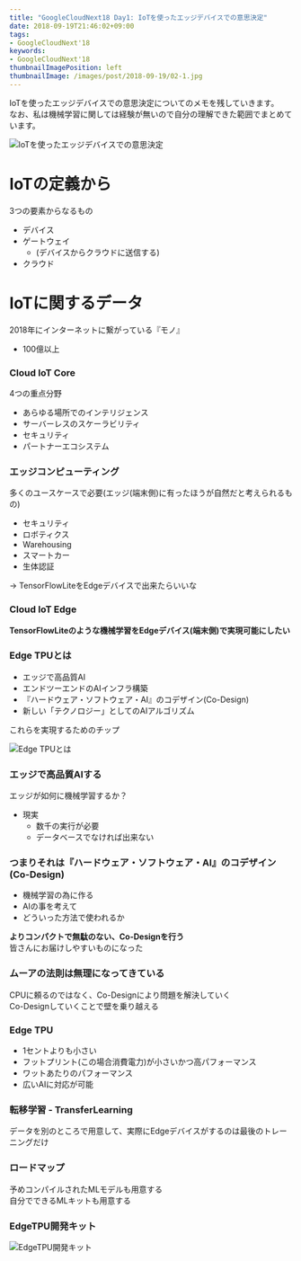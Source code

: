 ```yaml
---
title: "GoogleCloudNext18 Day1: IoTを使ったエッジデバイスでの意思決定"
date: 2018-09-19T21:46:02+09:00
tags:
- GoogleCloudNext'18
keywords:
- GoogleCloudNext'18
thumbnailImagePosition: left
thumbnailImage: /images/post/2018-09-19/02-1.jpg
---
```


IoTを使ったエッジデバイスでの意思決定についてのメモを残していきます。  
なお、私は機械学習に関しては経験が無いので自分の理解できた範囲でまとめています。

<!--more-->

![IoTを使ったエッジデバイスでの意思決定](/images/post/2018-09-19/02-1.jpg "IoTを使ったエッジデバイスでの意思決定")

# IoTの定義から
3つの要素からなるもの

- デバイス
- ゲートウェイ
  - (デバイスからクラウドに送信する)
- クラウド

# IoTに関するデータ
2018年にインターネットに繋がっている『モノ』

- 100億以上

###  Cloud IoT Core
4つの重点分野

- あらゆる場所でのインテリジェンス
- サーバーレスのスケーラビリティ
- セキュリティ
- パートナーエコシステム

### エッジコンピューティング
多くのユースケースで必要(エッジ(端末側)に有ったほうが自然だと考えられるもの)

- セキュリティ
- ロボティクス
- Warehousing
- スマートカー
- 生体認証

-> TensorFlowLiteをEdgeデバイスで出来たらいいな

### Cloud IoT Edge
**TensorFlowLiteのような機械学習をEdgeデバイス(端末側)で実現可能にしたい**

### Edge TPUとは

- エッジで高品質AI
- エンドツーエンドのAIインフラ構築
- 『ハードウェア・ソフトウェア・AI』のコデザイン(Co-Design)
- 新しい「テクノロジー」としてのAIアルゴリズム

これらを実現するためのチップ

![Edge TPUとは](/images/post/2018-09-19/02-2.jpg "Edge TPUとは")

### エッジで高品質AIする
エッジが如何に機械学習するか？

- 現実
    - 数千の実行が必要
    - データベースでなければ出来ない

### つまりそれは『ハードウェア・ソフトウェア・AI』のコデザイン(Co-Design)

- 機械学習の為に作る  
- AIの事を考えて  
- どういった方法で使われるか  

**よりコンパクトで無駄のない、Co-Designを行う**  
皆さんにお届けしやすいものになった

### ムーアの法則は無理になってきている
CPUに頼るのではなく、Co-Designにより問題を解決していく  
Co-Designしていくことで壁を乗り越える

### Edge TPU
- 1セントよりも小さい
- フットプリント(この場合消費電力)が小さいかつ高パフォーマンス
- ワットあたりのパフォーマンス
- 広いAIに対応が可能

### 転移学習 - TransferLearning
データを別のところで用意して、実際にEdgeデバイスがするのは最後のトレーニングだけ

### ロードマップ
予めコンパイルされたMLモデルも用意する  
自分でできるMLキットも用意する

### EdgeTPU開発キット

![EdgeTPU開発キット](/images/post/2018-09-19/02-3.jpg "EdgeTPU開発キット")


